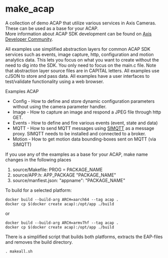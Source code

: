 # make_acap
A collection of demo ACAP that utilize various services in Axis Cameras.  These can be used as a base for your ACAP.  
More information about ACAP SDK development can be found on [Axis Developer Community](https://www.axis.com/developer-community/acap).

All examples use simplified abstraction layers for common ACAP SDK services such as events, image capture, http, configuration and motion analytics data.  This lets you focus on what you want to create without the need to dig into the SDK.  You only need to focus on the main.c file.  Note that abstraction layer source files are in CAPITAL letters. All examples use cJSON to store and pass data.  All examples have a user interfaces to test/validate functionality using a web browser.

Examples ACAP
* Config - How to define and store dynamic configuration parameters without using the camera parameter handler.
* Image - How to capture an image and respond a JPEG file through http GET.
* Events - How to define and fire various events (event, state and data)
* MQTT - How to send MQTT messages using [SIMQTT](https://pandosme.github.io/acap/mqtt/component/2021/10/18/simqtt.html) as a message proxy.  SIMQTT needs to be installed and connected to a broker.
* Motion - How to get motion data bounding-boxes sent on MQTT (via SIMQTT)

If you use any of the examples as a base for your ACAP, make name changes in the following places
1. source/Makefile:  PROG = PACKAGE_NAME
2. source/APP.h: APP_PACKAGE "PACKAGE_NAME"
3. source/manfiest.json: "appname": "PACKAGE_NAME"

To build for a selected platform: 
```
docker build --build-arg ARCH=aarch64 --tag acap .
docker cp $(docker create acap):/opt/app ./build
```
or 
```
docker build --build-arg ARCH=armv7hf --tag acap .
docker cp $(docker create acap):/opt/app ./build
```
There is a simplified script that builds both platforms, extracts the EAP-files and removes the build directory.
```
. makeall.sh
```
